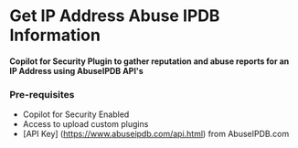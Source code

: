# Get IP Address Abuse IPDB Information

#### Copilot for Security Plugin to gather reputation and abuse reports for an IP Address using AbuseIPDB API's

### Pre-requisites

* Copilot for Security Enabled
* Access to upload custom plugins
* [API Key] (https://www.abuseipdb.com/api.html) from AbuseIPDB.com 


